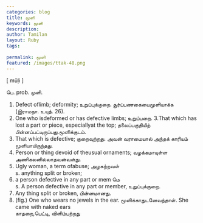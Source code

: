```yaml
---
categories: blog
title: மூளி
keywords: மூளி
description: 
author: Tamilan
layout: Ruby
tags: 
 
permalink: மூளி
featured: /images/ttak-48.png
---
```

  
[ mūḷi ]  
  
பெ. prob. முளி.   
1. Defect oflimb; deformity; உறுப்புக்குறை. சூர்ப்பணகையைமூளியாக்க (இராமநா. உயுத். 26).   
2. One who isdeformed or has defective limbs; உறுப்பறை. 3.That which has lost a part or piece, especiallyat the top; தலைப்பகுதியிற் பின்னப்பட்டிருப்பது.மூளிக்குடம்.   
4. That which is defective; குறைவுற்றது. அவன் வராமையால் அந்தக் காரியம் மூளியாயிருந்தது.   
5. Person or thing devoid of theusual ornaments; வழக்கமாயுள்ள அணிகலனில்லாதவன்வள்து.   
6. Ugly woman, a term ofabuse; அழகற்றவள்  
s. anything split or broken;   
2. a person defective in any part or mem மெ  
s. A person defective in any part or member, உறுப்புக்குறை.   
2. Any thing split or broken, பின்னமானது.   
3. (fig.) One who wears no jewels in the ear. மூளிக்காதுடனேவந்தாள். She came with naked ears  
காதறை,பெட்டி, விளிம்பற்றது